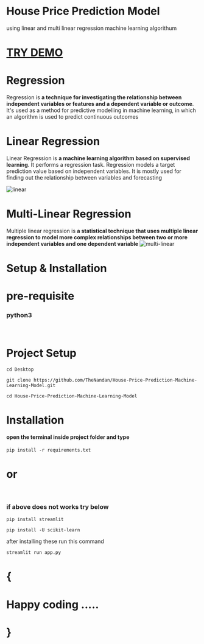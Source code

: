 # House Price Prediction Model

using linear and multi linear regression machine learning algorithum

# [ TRY DEMO ](https://thenandan-house-price-prediction-machine-learning-mo-app-4zfbo7.streamlit.app/)

# Regression

Regression is **a technique for investigating the relationship between independent variables or features and a dependent variable or outcome**. It's used as a method for predictive modelling in machine learning, in which an algorithm is used to predict continuous outcomes

# Linear Regression

Linear Regression is **a machine learning algorithm based on supervised learning**. It performs a regression task. Regression models a target prediction value based on independent variables. It is mostly used for finding out the relationship between variables and forecasting


![linear](https://user-images.githubusercontent.com/105147460/206854899-e75ec2a1-bca8-46ca-9dd2-1b9601826104.gif)

# Multi-Linear Regression

Multiple linear regression is **a statistical technique that uses multiple linear regression to model more complex relationships between two or more independent variables and one dependent variable**
![multi-linear](https://user-images.githubusercontent.com/105147460/206855467-6b81f9fa-c9b5-43b3-a465-02a2638c0a4e.gif)


# Setup & Installation

# pre-requisite

### python3 <br>
<br>

# Project Setup

```
cd Desktop
```
```
git clone https://github.com/TheNandan/House-Price-Prediction-Machine-Learning-Model.git
```
```
cd House-Price-Prediction-Machine-Learning-Model
```

# Installation

#### open the terminal inside project folder and type

```
pip install -r requirements.txt
```

# or <br>
<br>

### if above does not works try below
```
pip install streamlit
```
```
pip install -U scikit-learn
```
after installing these run this command 
```
streamlit run app.py
```



# {
# Happy coding .....
# }
